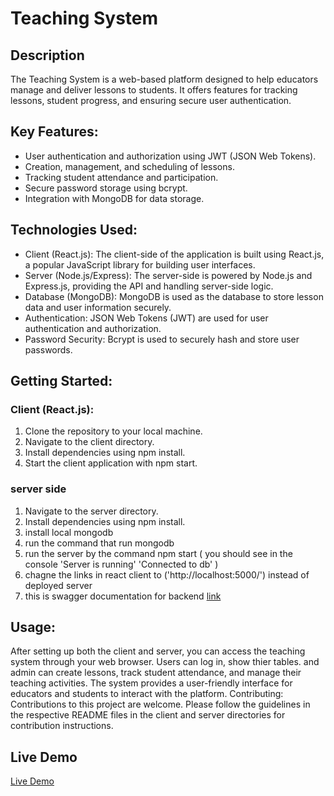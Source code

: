 # Teaching System
## Description
The Teaching System is a web-based platform designed to help educators manage and deliver lessons to students.
It offers features for tracking lessons, student progress, 
and ensuring secure user authentication.

## Key Features:

* User authentication and authorization using JWT (JSON Web Tokens).
* Creation, management, and scheduling of lessons.
* Tracking student attendance and participation.
* Secure password storage using bcrypt.
* Integration with MongoDB for data storage.


## Technologies Used:

* Client (React.js): The client-side of the application is built using React.js, a popular JavaScript library for building user interfaces.
* Server (Node.js/Express): The server-side is powered by Node.js and Express.js, providing the API and handling server-side logic.
* Database (MongoDB): MongoDB is used as the database to store lesson data and user information securely.
* Authentication: JSON Web Tokens (JWT) are used for user authentication and authorization.
* Password Security: Bcrypt is used to securely hash and store user passwords.


## Getting Started:
### Client (React.js):
1. Clone the repository to your local machine.
2. Navigate to the client directory.
3. Install dependencies using npm install.
4. Start the client application with npm start.

### server side
1. Navigate to the server directory.
2. Install dependencies using npm install.
3. install local mongodb 
4. run the command that run mongodb
5. run the server by the command npm start ( you should see in the console 'Server is running' 'Connected to db' )
6. chagne the links in react client to ('http://localhost:5000/') instead of deployed server
7. this is swagger documentation for backend [link](https://tahfeeth-system.onrender.com/docs)

## Usage:
After setting up both the client and server, you can access the teaching system through your web browser.
Users can log in, show thier tables. and admin can create lessons, track student attendance, and manage their teaching activities.
The system provides a user-friendly interface for educators and students to interact with the platform.
Contributing:
Contributions to this project are welcome. Please follow the guidelines in the respective README files in the client and server directories for contribution instructions.

## Live Demo
[Live Demo](https://tahfeeth.vercel.app/)

 
